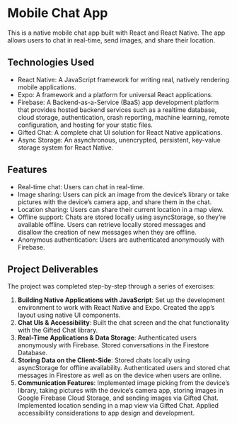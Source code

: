 # Mobile Chat App

This is a native mobile chat app built with React and React Native. The app allows users to chat in real-time, send images, and share their location.

## Technologies Used

- React Native: A JavaScript framework for writing real, natively rendering mobile applications.
- Expo: A framework and a platform for universal React applications.
- Firebase: A Backend-as-a-Service (BaaS) app development platform that provides hosted backend services such as a realtime database, cloud storage, authentication, crash reporting, machine learning, remote configuration, and hosting for your static files.
- Gifted Chat: A complete chat UI solution for React Native applications.
- Async Storage: An asynchronous, unencrypted, persistent, key-value storage system for React Native.

## Features

- Real-time chat: Users can chat in real-time.
- Image sharing: Users can pick an image from the device’s library or take pictures with the device’s camera app, and share them in the chat.
- Location sharing: Users can share their current location in a map view.
- Offline support: Chats are stored locally using asyncStorage, so they’re available offline. Users can retrieve locally stored messages and disallow the creation of new messages when they are offline.
- Anonymous authentication: Users are authenticated anonymously with Firebase.

## Project Deliverables

The project was completed step-by-step through a series of exercises:

1. **Building Native Applications with JavaScript**: Set up the development environment to work with React Native and Expo. Created the app’s layout using native UI components.
2. **Chat UIs & Accessibility**: Built the chat screen and the chat functionality with the Gifted Chat library.
3. **Real-Time Applications & Data Storage**: Authenticated users anonymously with Firebase. Stored conversations in the Firestore Database.
4. **Storing Data on the Client-Side**: Stored chats locally using asyncStorage for offline availability. Authenticated users and stored chat messages in Firestore as well as on the device when users are online.
5. **Communication Features**: Implemented image picking from the device’s library, taking pictures with the device’s camera app, storing images in Google Firebase Cloud Storage, and sending images via Gifted Chat. Implemented location sending in a map view via Gifted Chat. Applied accessibility considerations to app design and development.
